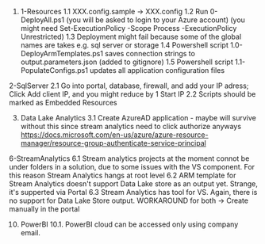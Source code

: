 

1. 1-Resources
1.1 XXX.config.sample -> XXX.config
1.2 Run 0-DeployAll.ps1 (you will be asked to login to your Azure account) (you might need Set-ExecutionPolicy -Scope Process -ExecutionPolicy Unrestricted)
1.3 Deployment might fail because some of the global names are takes e.g. sql server or storage
1.4 Powershell script 1.0-DeployArmTemplates.ps1 saves connection strings to output.parameters.json (added to gitignore)
1.5 Powershell script 1.1-PopulateConfigs.ps1 updates all application configuration files


2-SqlServer
2.1 Go into portal, database, firewall, and add your IP adress; Click Add client IP, and you might reduce by 1 Start IP
2.2 Scripts should be marked as Embedded Resources

3. Data Lake Analytics
3.1 Create AzureAD application - maybe will survive without this since stream analytics need to click authorize anyways
https://docs.microsoft.com/en-us/azure/azure-resource-manager/resource-group-authenticate-service-principal

6-StreamAnalytics
6.1 Stream analytics projects at the moment connot be under folders in a solution, due to some issues with the VS component.
For this reason Stream Analytics hangs at root level
6.2 ARM template for Stream Analytics doesn't support Data Lake store as an output yet. Strange, it's supperted via Portal
6.3 Stream Analytics has tool for VS. Again, there is no support for Data Lake Store output.
	WORKAROUND for both -> Create manually in the portal

10. PowerBI
10.1. PowerBI cloud can be accessed only using company email.




